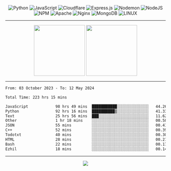 <div align="center">
  
![Python](https://img.shields.io/badge/python-3670A0?style=for-the-badge&logo=python&logoColor=ffdd54) ![JavaScript](https://img.shields.io/badge/javascript-%23323330.svg?style=for-the-badge&logo=javascript&logoColor=%23F7DF1E) ![Cloudflare](https://img.shields.io/badge/Cloudflare-F38020?style=for-the-badge&logo=Cloudflare&logoColor=white) ![Express.js](https://img.shields.io/badge/express.js-%23404d59.svg?style=for-the-badge&logo=express&logoColor=%2361DAFB) ![Nodemon](https://img.shields.io/badge/NODEMON-%23323330.svg?style=for-the-badge&logo=nodemon&logoColor=%BBDEAD) ![NodeJS](https://img.shields.io/badge/node.js-6DA55F?style=for-the-badge&logo=node.js&logoColor=white) ![NPM](https://img.shields.io/badge/NPM-%23CB3837.svg?style=for-the-badge&logo=npm&logoColor=white) ![Apache](https://img.shields.io/badge/apache-%23D42029.svg?style=for-the-badge&logo=apache&logoColor=white) ![Nginx](https://img.shields.io/badge/nginx-%23009639.svg?style=for-the-badge&logo=nginx&logoColor=white) ![MongoDB](https://img.shields.io/badge/MongoDB-%234ea94b.svg?style=for-the-badge&logo=mongodb&logoColor=white) ![LINUX](https://img.shields.io/badge/Linux-FCC624?style=for-the-badge&logo=linux&logoColor=black)

---


<img src="https://github-readme-streak-stats.herokuapp.com/?user=anotherrandomonline&theme=react" height="160"/>
  
<img src="https://github-readme-stats.vercel.app/api?username=anotherrandomonline&show_icons=true&include_all_commits=true&theme=react" height="160"/>
</div>

---

<!--START_SECTION:waka-->

```txt
From: 03 October 2023 - To: 12 May 2024

Total Time: 223 hrs 15 mins

JavaScript            98 hrs 49 mins  ███████████░░░░░░░░░░░░░░   44.26 %
Python                92 hrs 16 mins  ██████████▒░░░░░░░░░░░░░░   41.33 %
Text                  25 hrs 56 mins  ███░░░░░░░░░░░░░░░░░░░░░░   11.62 %
Other                 1 hr 18 mins    ░░░░░░░░░░░░░░░░░░░░░░░░░   00.58 %
JSON                  55 mins         ░░░░░░░░░░░░░░░░░░░░░░░░░   00.41 %
C++                   52 mins         ░░░░░░░░░░░░░░░░░░░░░░░░░   00.39 %
Todotxt               40 mins         ░░░░░░░░░░░░░░░░░░░░░░░░░   00.30 %
HTML                  28 mins         ░░░░░░░░░░░░░░░░░░░░░░░░░   00.21 %
Bash                  22 mins         ░░░░░░░░░░░░░░░░░░░░░░░░░   00.17 %
Ezhil                 18 mins         ░░░░░░░░░░░░░░░░░░░░░░░░░   00.14 %
```

<!--END_SECTION:waka-->

---

<div align="center">
  
![](https://github-profile-trophy.vercel.app/?username=anotherrandomonline&theme=darkhub&no-frame=true&no-bg=true&margin-w=4)

</div>
